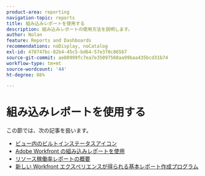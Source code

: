 ```yaml
---
product-area: reporting
navigation-topic: reports
title: 組み込みレポートを使用する
description: 組み込みレポートの使用方法を説明します。
author: Nolan
feature: Reports and Dashboards
recommendations: noDisplay, noCatalog
exl-id: 478747bc-82b4-45c5-bd64-57e370c86567
source-git-commit: ae80999fc7ea7e35097560aa99baa435bcd31b74
workflow-type: tm+mt
source-wordcount: '44'
ht-degree: 86%

---
```


# 組み込みレポートを使用する

この節では、次の記事を扱います。

* [ビュー内のビルトインステータスアイコン](../../../reports-and-dashboards/reports/using-built-in-reports/built-in-status-icons-views.md)
* [Adobe Workfront の組み込みレポートを使用](../../../reports-and-dashboards/reports/using-built-in-reports/use-workfront-built-in-reports.md)
* [リソース稼働率レポートの概要](../../../reports-and-dashboards/reports/using-built-in-reports/resource-utilization-report.md)
* [新しい Workfront エクスペリエンスが得られる基本レポート作成プログラム](https://one.workfront.com/s/basic-report-creation-program)
